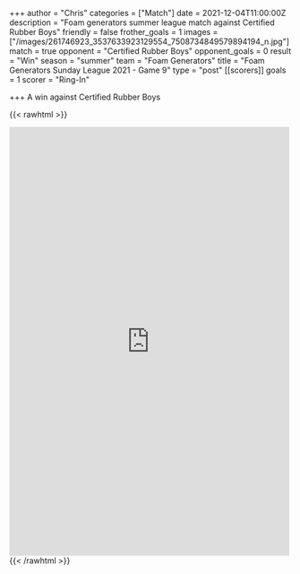 +++
author = "Chris"
categories = ["Match"]
date = 2021-12-04T11:00:00Z
description = "Foam generators summer league match against Certified Rubber Boys"
friendly = false
frother_goals = 1
images = ["/images/261746923_3537633923129554_7508734849579894194_n.jpg"]
match = true
opponent = "Certified Rubber Boys"
opponent_goals = 0
result = "Win"
season = "summer"
team = "Foam Generators"
title = "Foam Generators Sunday League 2021 - Game 9"
type = "post"
[[scorers]]
goals = 1
scorer = "Ring-In"

+++
A win against Certified Rubber Boys

{{< rawhtml >}} <div class="row"> 

<iframe src="https://www.facebook.com/plugins/post.php?href=https%3A%2F%2Fwww.facebook.com%2FNZSundayFootball%2Fposts%2F3537635709796042&show_text=true&width=500" width="500" height="765" style="border:none;overflow:hidden" scrolling="no" frameborder="0" allowfullscreen="true" allow="autoplay; clipboard-write; encrypted-media; picture-in-picture; web-share"></iframe>

</div> {{< /rawhtml >}} 
